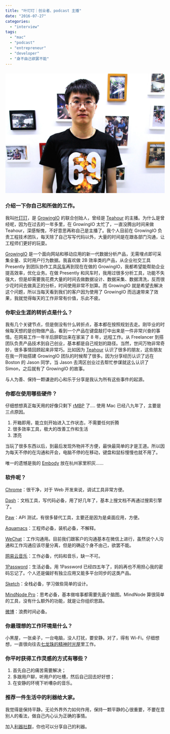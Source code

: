 ```yaml
---
title: "叶玎玎｜创业者、podcast 主播"
date: "2016-07-27"
categories: 
  - "interview"
tags: 
  - "mac"
  - "podcast"
  - "entrepreneur"
  - "developer"
  - "身不由己欲罢不能"
---
```


### ![1](/images/50422.jpg)

### 介绍一下你自己和所做的工作。

我叫[叶玎玎](https://www.zhihu.com/people/yedingding)，是 [GrowingIO](https://www.growingio.com) 的联合创始人，曾经是 [Teahour](https://teahour.fm/) 的主播。为什么是曾经呢，因为在过去的一年多里，在 GrowingIO 太忙了，一直没腾出时间来做 Teahour，深感惭愧，不好意思再称自己是主播了。我个人目前在 GrowingIO 负责工程技术团队，每天除了自己写写代码以外，大量的时间是在跟各部门沟通，让工程师们更好的玩耍。

[GrowingIO](https://www.growingio.com) 是一个面向网站和移动应用的新一代数据分析产品，无需埋点即可采集全量、实时用户行为数据。我喜欢做 2B 效率类的产品，从企业社交工具 Presently 到团队协作工具[风车](https://fengche.co/)再到现在在做的 GrowingIO，我都希望能帮助企业提高效率，优化业务。在做 Presently 和风车时，我用过很多分析工具，功能不失强大，但是却需要我花费大量的时间去做数据设计、数据采集、数据清洗，反而很少花时间去做真正的分析，时间使用非常不划算。而 GrowingIO 就是希望去解决这个问题，所以当每天看到我们的客户因为使用了 GrowingIO 而迅速带来了效果，我就觉得每天的工作非常有价值，乐此不疲。

### 你职业生涯的转折点是什么？

我有几个关键节点，但是倒没有什么转折点，基本都在按照规划去走。刚毕业的时候每天想的是创物做产品，看到一个产品在键盘敲打中出来是一件非常兴奋的事情。在网易工作一年半后辞职出来在家呆了 8 年，远程工作。从 Freelancer 到搭团队负责产品技术到自己创业，基本都是自己规划的路径。当然，世间万物非常奇妙，很多事情回顾起来非常巧。比如因为 [Teahour](https://teahour.fm/) 认识了很多的朋友，这些朋友在我一开始搭建 GrowingIO 团队的时候帮了很多。因为分享经历认识了远在 Boston 的 Jason 同学，当 Jason 去湾区创业过去帮忙参谋就这么认识了 Simon，之后就有了 GrowingIO 的故事。

与人为善、保持一颗谦逊的心和乐于分享是我认为所有这些事件的起源。

### 你都在使用哪些硬件？

仔细想想真正每天用的好像只剩下 [rMBP](https://www.apple.com/cn/macbook-pro/features-retina/) 了…. 使用 Mac 已经八九年了，主要是三点原因。

1. 开箱即用，能立刻开始进入工作状态，不需要任何折腾
2. 很多效率工具，极大的改善工作和生活
3. 漂亮

当玩了很多东西以后，到最后发现外物并不方便，最快最简单的才是王道。所以因为每天不停的在沟通和开会，电脑不停的在移动，键盘和鼠标慢慢也就不用了。

唯一的遗憾是我的 [Embody](https://www.hermanmiller.com/products/seating/performance-work-chairs/embody-chairs.html) 放在杭州家里积灰……

### 软件呢？

[Chrome](https://www.google.com/chrome/browser/desktop/index.html)：很干净，对于 Web 开发来说，调试工具非常方便。

[Dash](https://kapeli.com/dash)：文档工具，写代码必备，用了好几年了，基本上搜文档不再通过搜索引擎了。

[Paw](https://luckymarmot.com/zh-hans/paw)：API 测试，有很多替代工具，主要还是因为是桌面应用，方便。

[Aquamacs](https://aquamacs.org/)：工程师必备，装机必备，不解释。

[WeChat](https://weixin.qq.com/)：工作沟通用。目前我们跟客户的沟通基本在微信上进行，虽然说个人沟通和工作沟通应该尽量分离，但是的确这个身不由己，欲罢不能。

[网易云音乐](https://music.163.com)：工作必备，代码和音乐，缺一不可。

[1Password](https://1password.com/)：生活必备。用 1Password 已经四五年了，妈妈再也不用担心我的密码忘记了。个人还是偏好有独立应用又能多平台同步的这类产品。

[Sketch](https://www.sketchapp.com)：全栈必备，学习做些简单的设计。

[MindNode Pro](https://mindnode.com/)：思考必备，基本做啥事都需要先画个脑图。MindNode 算很简单的工具，没有什么额外的功能，就是让你组织思路。

[微博](https://weibo.com/liqiio)：浪费时间必备。

### 你最理想的工作环境是什么？

小黑屋，一张桌子，一台电脑，没人打扰，要安静。对了，得有 Wi-Fi。仔细想想，一直很向往去[七龙珠的精神时光屋](https://baike.baidu.com/view/7893886.htm?fromtitle=%E7%B2%BE%E7%A5%9E%E6%97%B6%E5%85%89%E5%B1%8B&fromid=9908063&type=search)里工作。

### 你平时获得工作灵感的方式有哪些？

1. 首先自己的痛苦需要解决；
2. 多跟用户聊，听用户的吐槽，然后自己回去好好想；
3. 在安静的环境下听嘈杂的音乐。

### 推荐一件生活中的利器给大家。

我觉得是保持平静。无论外界外力如何作用，保持一颗平静的心很重要，不要在意别人的看法，做自己内心认为正确的事情。

加入[利器社群](https://liqi.io/community/)，你也可以分享自己的利器。
